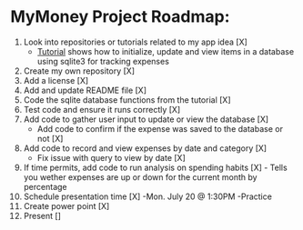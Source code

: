 # MyMoney Project Roadmap:
1. Look into repositories or tutorials related to my app idea [X]
    - [Tutorial](https://youtu.be/sYBDJ15dNVc) shows how to initialize, update and view items in a database using sqlite3 for tracking expenses
2. Create my own repository [X]
3. Add a license [X]
4. Add and update README file [X]
5. Code the sqlite database functions from the tutorial [X]
6. Test code and ensure it runs correctly [X]
7. Add code to gather user input to update or view the database [X]
    - Add code to confirm if the expense was saved to the database or not [X] 
8. Add code to record and view expenses by date and category [X]
    - Fix issue with query to view by date [X]
9. If time permits, add code to run analysis on spending habits [X] - Tells you wether expenses are up or down for the current month by percentage
10. Schedule presentation time [X] -Mon. July 20 @ 1:30PM
    -Practice
11. Create power point [X] 
12. Present []
